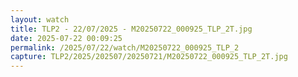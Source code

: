 ```yaml
---
layout: watch
title: TLP2 - 22/07/2025 - M20250722_000925_TLP_2T.jpg
date: 2025-07-22 00:09:25
permalink: /2025/07/22/watch/M20250722_000925_TLP_2
capture: TLP2/2025/202507/20250721/M20250722_000925_TLP_2T.jpg
---
```

